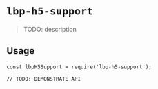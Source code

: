 # `lbp-h5-support`

> TODO: description

## Usage

```
const lbpH5Support = require('lbp-h5-support');

// TODO: DEMONSTRATE API
```
